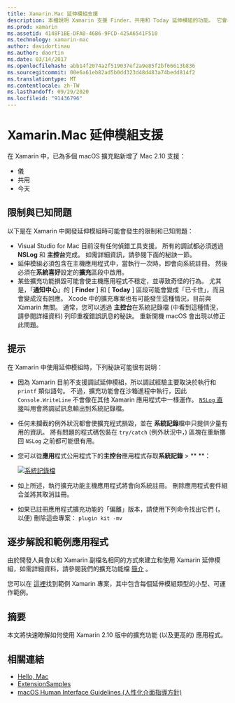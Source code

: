```yaml
---
title: Xamarin.Mac 延伸模組支援
description: 本檔說明 Xamarin 支援 Finder、共用和 Today 延伸模組的功能。 它會檢查限制和已知問題、逐步解說和範例應用程式的連結，以及提供使用擴充功能的秘訣。
ms.prod: xamarin
ms.assetid: 4148F1BE-DFA0-46B6-9FCD-425A6541F510
ms.technology: xamarin-mac
author: davidortinau
ms.author: daortin
ms.date: 03/14/2017
ms.openlocfilehash: abb14f2074a2f519037ef2a9e85f2bf66613b836
ms.sourcegitcommit: 00e6a61eb82ad5b0dd323d48d483a74bedd814f2
ms.translationtype: MT
ms.contentlocale: zh-TW
ms.lasthandoff: 09/29/2020
ms.locfileid: "91436796"
---
```

# <a name="xamarinmac-extension-support"></a>Xamarin.Mac 延伸模組支援

在 Xamarin 中，已為多個 macOS 擴充點新增了 Mac 2.10 支援：

- 儀
- 共用
- 今天

<a name="Limitations-and-Known-Issues"></a>

## <a name="limitations-and-known-issues"></a>限制與已知問題

以下是在 Xamarin 中開發延伸模組時可能會發生的限制和已知問題：

- Visual Studio for Mac 目前沒有任何偵錯工具支援。 所有的調試都必須透過 **NSLog** 和 **主控台**完成。 如需詳細資訊，請參閱下面的秘訣一節。
- 延伸模組必須包含在主機應用程式中，當執行一次時，即會向系統註冊。 然後必須在**系統喜好**設定的**擴充**區段中啟用。 
- 某些擴充功能損毀可能會使主機應用程式不穩定，並導致奇怪的行為。 尤其是，「**通知中心**」的 [ **Finder** ] 和 [ **Today** ] 區段可能會變成「已卡住」，而且會變成沒有回應。 Xcode 中的擴充專案也有可能發生這種情況，目前與 Xamarin 無關。 通常，您可以透過 **主控台**在系統記錄檔 (中看到這種情況，請參閱詳細資料) 列印重複錯誤訊息的秘訣。 重新開機 macOS 會出現以修正此問題。

<a name="Tips"></a>

## <a name="tips"></a>提示

在 Xamarin 中使用延伸模組時，下列秘訣可能很有説明：

- 因為 Xamarin 目前不支援調試延伸模組，所以調試經驗主要取決於執行和 `printf` 類似語句。 不過，擴充功能會在沙箱進程中執行，因此 `Console.WriteLine` 不會像在其他 Xamarin 應用程式中一樣運作。 [ `NSLog` 直接](https://gist.github.com/chamons/e2e409013a449cfbe1f2fbe5547f6554)叫用會將調試訊息輸出到系統記錄檔。
- 任何未攔截的例外狀況都會使擴充程式損毀，並在 **系統記錄**檔中只提供少量有用的資訊。 將有問題的程式碼包裝在 `try/catch` (例外狀況中，) 區塊在重新擲回 `NSLog` 之前都可能很有用。
- 您可以從**應用**程式公用程式下的**主控台**應用程式存取**系統記錄**  >  ** **：

    [![系統記錄檔](extensions-images/extension02.png)](extensions-images/extension02.png#lightbox)
- 如上所述，執行擴充功能主機應用程式將會向系統註冊。 刪除應用程式套件組合並將其取消註冊。 
- 如果已註冊應用程式擴充功能的「偏離」版本，請使用下列命令找出它們 (，以便) 刪除這些專案： `plugin kit -mv`

<a name="Walkthrough-and-Sample-App"></a>

## <a name="walkthrough-and-sample-app"></a>逐步解說和範例應用程式

由於開發人員會以和 Xamarin 副檔名相同的方式來建立和使用 Xamarin 延伸模組，如需詳細資料，請參閱我們的擴充功能檔 [簡介](~/ios/platform/extensions.md) 。

您可以在 [這裡](/samples/xamarin/mac-samples/extensionsamples)找到範例 Xamarin 專案，其中包含每個延伸模組類型的小型、可運作範例。

<a name="Summary"></a>

## <a name="summary"></a>摘要

本文將快速瞭解如何使用 Xamarin 2.10 版中的擴充功能 (以及更高的) 應用程式。

## <a name="related-links"></a>相關連結

- [Hello, Mac](~/mac/get-started/hello-mac.md)
- [ExtensionSamples](/samples/xamarin/mac-samples/extensionsamples)
- [macOS Human Interface Guidelines (人性化介面指導方針)](https://developer.apple.com/design/human-interface-guidelines/macos/overview/themes/)
